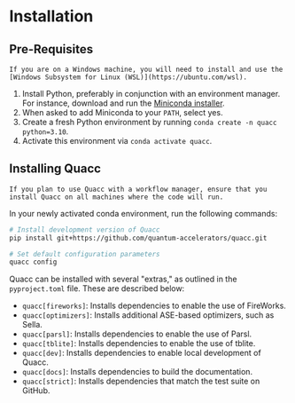 # Installation

## Pre-Requisites

```{note}
If you are on a Windows machine, you will need to install and use the [Windows Subsystem for Linux (WSL)](https://ubuntu.com/wsl).
```

1. Install Python, preferably in conjunction with an environment manager. For instance, download and run the [Miniconda installer](https://docs.conda.io/en/latest/miniconda.html).
2. When asked to add Miniconda to your `PATH`, select yes.
3. Create a fresh Python environment by running `conda create -n quacc python=3.10`.
4. Activate this environment via `conda activate quacc`.

## Installing Quacc

```{note}
If you plan to use Quacc with a workflow manager, ensure that you install Quacc on all machines where the code will run.
```

In your newly activated conda environment, run the following commands:

```bash
# Install development version of Quacc
pip install git+https://github.com/quantum-accelerators/quacc.git

# Set default configuration parameters
quacc config
```

Quacc can be installed with several "extras," as outlined in the `pyproject.toml` file. These are described below:

- `quacc[fireworks]`: Installs dependencies to enable the use of FireWorks.
- `quacc[optimizers]`: Installs additional ASE-based optimizers, such as Sella.
- `quacc[parsl]`: Installs dependencies to enable the use of Parsl.
- `quacc[tblite]`: Installs dependencies to enable the use of tblite.
- `quacc[dev]`: Installs dependencies to enable local development of Quacc.
- `quacc[docs]`: Installs dependencies to build the documentation.
- `quacc[strict]`: Installs dependencies that match the test suite on GitHub.

